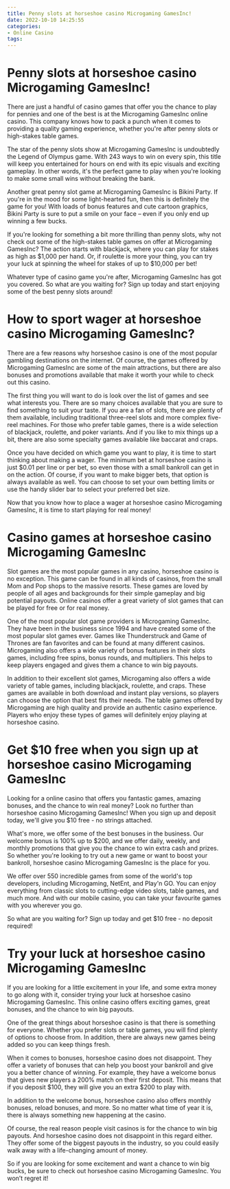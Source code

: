 ```yaml
---
title: Penny slots at horseshoe casino Microgaming GamesInc!
date: 2022-10-10 14:25:55
categories:
- Online Casino
tags:
---
```



#  Penny slots at horseshoe casino Microgaming GamesInc!

There are just a handful of casino games that offer you the chance to play for pennies and one of the best is at the Microgaming GamesInc online casino. This company knows how to pack a punch when it comes to providing a quality gaming experience, whether you're after penny slots or high-stakes table games.

The star of the penny slots show at Microgaming GamesInc is undoubtedly the Legend of Olympus game. With 243 ways to win on every spin, this title will keep you entertained for hours on end with its epic visuals and exciting gameplay. In other words, it's the perfect game to play when you're looking to make some small wins without breaking the bank.

Another great penny slot game at Microgaming GamesInc is Bikini Party. If you're in the mood for some light-hearted fun, then this is definitely the game for you! With loads of bonus features and cute cartoon graphics, Bikini Party is sure to put a smile on your face – even if you only end up winning a few bucks.

If you're looking for something a bit more thrilling than penny slots, why not check out some of the high-stakes table games on offer at Microgaming GamesInc? The action starts with blackjack, where you can play for stakes as high as $1,000 per hand. Or, if roulette is more your thing, you can try your luck at spinning the wheel for stakes of up to $10,000 per bet!

Whatever type of casino game you're after, Microgaming GamesInc has got you covered. So what are you waiting for? Sign up today and start enjoying some of the best penny slots around!

#  How to sport wager at horseshoe casino Microgaming GamesInc?

There are a few reasons why horseshoe casino is one of the most popular gambling destinations on the internet. Of course, the games offered by Microgaming GamesInc are some of the main attractions, but there are also bonuses and promotions available that make it worth your while to check out this casino.

The first thing you will want to do is look over the list of games and see what interests you. There are so many choices available that you are sure to find something to suit your taste. If you are a fan of slots, there are plenty of them available, including traditional three-reel slots and more complex five-reel machines. For those who prefer table games, there is a wide selection of blackjack, roulette, and poker variants. And if you like to mix things up a bit, there are also some specialty games available like baccarat and craps.

Once you have decided on which game you want to play, it is time to start thinking about making a wager. The minimum bet at horseshoe casino is just $0.01 per line or per bet, so even those with a small bankroll can get in on the action. Of course, if you want to make bigger bets, that option is always available as well. You can choose to set your own betting limits or use the handy slider bar to select your preferred bet size.

Now that you know how to place a wager at horseshoe casino Microgaming GamesInc, it is time to start playing for real money!

#  Casino games at horseshoe casino Microgaming GamesInc

Slot games are the most popular games in any casino, horseshoe casino is no exception. This game can be found in all kinds of casinos, from the small Mom and Pop shops to the massive resorts. These games are loved by people of all ages and backgrounds for their simple gameplay and big potential payouts. Online casinos offer a great variety of slot games that can be played for free or for real money.

One of the most popular slot game providers is Microgaming GamesInc. They have been in the business since 1994 and have created some of the most popular slot games ever. Games like Thunderstruck and Game of Thrones are fan favorites and can be found at many different casinos. Microgaming also offers a wide variety of bonus features in their slots games, including free spins, bonus rounds, and multipliers. This helps to keep players engaged and gives them a chance to win big payouts.

In addition to their excellent slot games, Microgaming also offers a wide variety of table games, including blackjack, roulette, and craps. These games are available in both download and instant play versions, so players can choose the option that best fits their needs. The table games offered by Microgaming are high quality and provide an authentic casino experience. Players who enjoy these types of games will definitely enjoy playing at horseshoe casino.

#  Get $10 free when you sign up at horseshoe casino Microgaming GamesInc

Looking for a online casino that offers you fantastic games, amazing bonuses, and the chance to win real money? Look no further than horseshoe casino Microgaming GamesInc! When you sign up and deposit today, we'll give you $10 free - no strings attached.

What's more, we offer some of the best bonuses in the business. Our welcome bonus is 100% up to $200, and we offer daily, weekly, and monthly promotions that give you the chance to win extra cash and prizes. So whether you're looking to try out a new game or want to boost your bankroll, horseshoe casino Microgaming GamesInc is the place for you.

We offer over 550 incredible games from some of the world's top developers, including Microgaming, NetEnt, and Play'n GO. You can enjoy everything from classic slots to cutting-edge video slots, table games, and much more. And with our mobile casino, you can take your favourite games with you wherever you go.

So what are you waiting for? Sign up today and get $10 free - no deposit required!

#  Try your luck at horseshoe casino Microgaming GamesInc

If you are looking for a little excitement in your life, and some extra money to go along with it, consider trying your luck at horseshoe casino Microgaming GamesInc. This online casino offers exciting games, great bonuses, and the chance to win big payouts.

One of the great things about horseshoe casino is that there is something for everyone. Whether you prefer slots or table games, you will find plenty of options to choose from. In addition, there are always new games being added so you can keep things fresh.

When it comes to bonuses, horseshoe casino does not disappoint. They offer a variety of bonuses that can help you boost your bankroll and give you a better chance of winning. For example, they have a welcome bonus that gives new players a 200% match on their first deposit. This means that if you deposit $100, they will give you an extra $200 to play with.

In addition to the welcome bonus, horseshoe casino also offers monthly bonuses, reload bonuses, and more. So no matter what time of year it is, there is always something new happening at the casino.

Of course, the real reason people visit casinos is for the chance to win big payouts. And horseshoe casino does not disappoint in this regard either. They offer some of the biggest payouts in the industry, so you could easily walk away with a life-changing amount of money.

So if you are looking for some excitement and want a chance to win big bucks, be sure to check out horseshoe casino Microgaming GamesInc. You won’t regret it!
